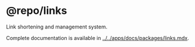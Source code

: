 # @repo/links

Link shortening and management system.

Complete documentation is available in
[../../apps/docs/packages/links.mdx](../../apps/docs/packages/links.mdx).
